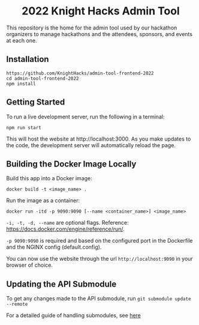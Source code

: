 <h1 align="center">
  2022 Knight Hacks Admin Tool
</h1>

This repository is the home for the admin tool used by our hackathon organizers to manage hackathons and the attendees, sponsors, and events at each one.

## Installation

```shell
https://github.com/KnightHacks/admin-tool-frontend-2022
cd admin-tool-frontend-2022
npm install
```

## Getting Started

To run a live development server, run the following in a terminal:

```shell
npm run start
```

This will host the website at http://localhost:3000. As you make updates to the
code, the development server will automatically reload the page.

## Building the Docker Image Locally

Build this app into a Docker image:

```shell
docker build -t <image_name> .
```

Run the image as a container:

```shell
docker run -itd -p 9090:9090 [--name <container_name>] <image_name>
```

`-i, -t, -d, --name` are optional flags. Reference: https://docs.docker.com/engine/reference/run/.

`-p 9090:9090` is required and based on the configured port in the Dockerfile and the NGINX config (default.config).

You can now use the website through the url `http://localhost:9090` in your browser of choice.

## Updating the API Submodule

To get any changes made to the API submodule, run `git submodule update --remote`

For a detailed guide of handling submodules, see [here](https://git-scm.com/book/en/v2/Git-Tools-Submodules)